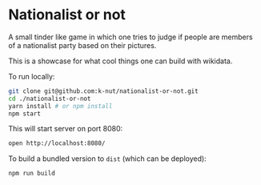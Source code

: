 # Nationalist or not

A small tinder like game in which one tries to judge if people are members of a nationalist party based on their pictures.

This is a showcase for what cool things one can build with wikidata.

To run locally:

```bash
git clone git@github.com:k-nut/nationalist-or-not.git
cd ./nationalist-or-not
yarn install # or npm install
npm start
```

This will start server on port 8080:

```bash
open http://localhost:8080/
```

To build a bundled version to `dist` (which can be deployed):

```bash
npm run build
```
